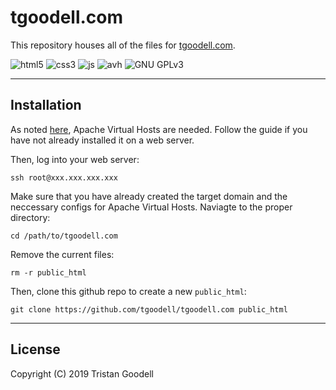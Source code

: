# tgoodell.com

This repository houses all of the files for [tgoodell.com](https://tgoodell.com).

![html5](https://img.shields.io/badge/code-HTML5-orange.svg)
![css3](https://img.shields.io/badge/code-CSS-blue.svg)
![js](https://img.shields.io/badge/code-JS-yellow.svg)
![avh](https://img.shields.io/badge/web-Apache%20Virtual%20Hosts-critical.svg)
![GNU GPLv3](https://img.shields.io/badge/license-GNU%20GPLv3-%23a42e2b.svg)

---

## Installation

As noted [here](https://blog.tgoodell.com/guide-to-apache-virtual-hosts/), Apache Virtual Hosts are needed. Follow the guide if you have not already installed it on a web server. 

Then, log into your web server: 

`ssh root@xxx.xxx.xxx.xxx`

Make sure that you have already created the target domain and the neccessary configs for Apache Virtual Hosts. Naviagte to the proper directory:

`cd /path/to/tgoodell.com`

Remove the current files:

`rm -r public_html`

Then, clone this github repo to create a new `public_html`:

`git clone https://github.com/tgoodell/tgoodell.com public_html`

---

## License

Copyright (C) 2019 Tristan Goodell
